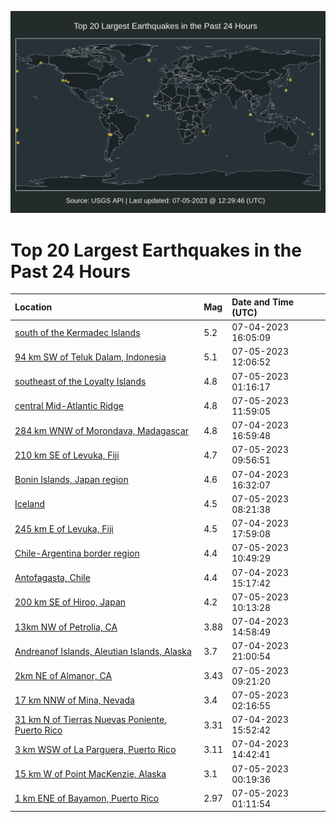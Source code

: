 ![Map](./map.png)

# Top 20 Largest Earthquakes in the Past 24 Hours

| Location | Mag | Date and Time (UTC) |
|:---|:---|:---|
| [south of the Kermadec Islands](https://earthquake.usgs.gov/earthquakes/eventpage/us6000kq1u) | 5.2 | 07-04-2023 16:05:09 |
| [94 km SW of Teluk Dalam, Indonesia](https://earthquake.usgs.gov/earthquakes/eventpage/us6000kq79) | 5.1 | 07-05-2023 12:06:52 |
| [southeast of the Loyalty Islands](https://earthquake.usgs.gov/earthquakes/eventpage/us6000kq50) | 4.8 | 07-05-2023 01:16:17 |
| [central Mid-Atlantic Ridge](https://earthquake.usgs.gov/earthquakes/eventpage/us6000kq7a) | 4.8 | 07-05-2023 11:59:05 |
| [284 km WNW of Morondava, Madagascar](https://earthquake.usgs.gov/earthquakes/eventpage/us6000kq2c) | 4.8 | 07-04-2023 16:59:48 |
| [210 km SE of Levuka, Fiji](https://earthquake.usgs.gov/earthquakes/eventpage/us6000kq6n) | 4.7 | 07-05-2023 09:56:51 |
| [Bonin Islands, Japan region](https://earthquake.usgs.gov/earthquakes/eventpage/us6000kq24) | 4.6 | 07-04-2023 16:32:07 |
| [Iceland](https://earthquake.usgs.gov/earthquakes/eventpage/us6000kq6a) | 4.5 | 07-05-2023 08:21:38 |
| [245 km E of Levuka, Fiji](https://earthquake.usgs.gov/earthquakes/eventpage/us6000kq3x) | 4.5 | 07-04-2023 17:59:08 |
| [Chile-Argentina border region](https://earthquake.usgs.gov/earthquakes/eventpage/us6000kq6w) | 4.4 | 07-05-2023 10:49:29 |
| [Antofagasta, Chile](https://earthquake.usgs.gov/earthquakes/eventpage/us6000kq1i) | 4.4 | 07-04-2023 15:17:42 |
| [200 km SE of Hiroo, Japan](https://earthquake.usgs.gov/earthquakes/eventpage/us6000kq6r) | 4.2 | 07-05-2023 10:13:28 |
| [13km NW of Petrolia, CA](https://earthquake.usgs.gov/earthquakes/eventpage/nc73908746) | 3.88 | 07-04-2023 14:58:49 |
| [Andreanof Islands, Aleutian Islands, Alaska](https://earthquake.usgs.gov/earthquakes/eventpage/ak0238iaxf96) | 3.7 | 07-04-2023 21:00:54 |
| [2km NE of Almanor, CA](https://earthquake.usgs.gov/earthquakes/eventpage/nc73909066) | 3.43 | 07-05-2023 09:21:20 |
| [17 km NNW of Mina, Nevada](https://earthquake.usgs.gov/earthquakes/eventpage/nn00862138) | 3.4 | 07-05-2023 02:16:55 |
| [31 km N of Tierras Nuevas Poniente, Puerto Rico](https://earthquake.usgs.gov/earthquakes/eventpage/pr71416233) | 3.31 | 07-04-2023 15:52:42 |
| [3 km WSW of La Parguera, Puerto Rico](https://earthquake.usgs.gov/earthquakes/eventpage/pr71416208) | 3.11 | 07-04-2023 14:42:41 |
| [15 km W of Point MacKenzie, Alaska](https://earthquake.usgs.gov/earthquakes/eventpage/ak0238jm2pau) | 3.1 | 07-05-2023 00:19:36 |
| [1 km ENE of Bayamon, Puerto Rico](https://earthquake.usgs.gov/earthquakes/eventpage/pr71416283) | 2.97 | 07-05-2023 01:11:54 |
